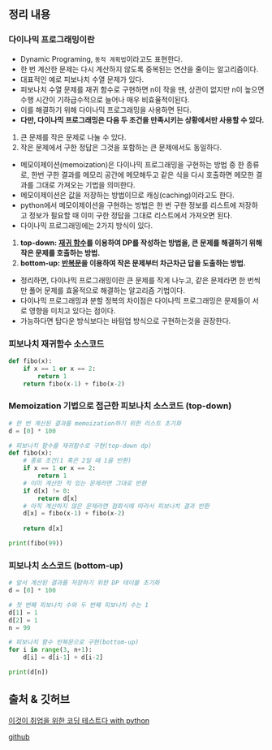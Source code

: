 ## 정리 내용
### 다이나믹 프로그래밍이란
- Dynamic Programing, `동적 계획법`이라고도 표현한다.
- 한 번 계산한 문제는 다시 계산하지 않도록 중복된는 연산을 줄이는 알고리즘이다.
- 대표적인 예로 피보나치 수열 문제가 있다.
- 피보나치 수열 문제를 재귀 함수로 구현하면 n이 작을 땐, 상관이 없지만 n이 높으면 수행 시간이 기하급수적으로 늘어나 매우 비효율적이된다.
- 이를 해결하기 위해 다이나믹 프로그래밍을 사용하면 된다.
- **다만, 다이나믹 프로그래밍은 다음 두 조건을 만족시키는 상황에서만 사용할 수 있다.**
1) 큰 문제를 작은 문제로 나눌 수 있다.
2) 작은 문제에서 구한 정답은 그것을 포함하는 큰 문제에서도 동일하다.
- 메모이제이션(memoization)은 다이나믹 프로그래밍을 구현하는 방법 중 한 종류로, 한번 구한 결과를 메모리 공간에 메모해두고 같은 식을 다시 호출하면 메모한 결과를 그대로 가져오는 기법을 의미한다.
- 메모이제이션은 값을 저장하는 방법이므로 캐싱(caching)이라고도 한다.
- python에서 메모이제이션을 구현하는 방법은 한 번 구한 정보를 리스트에 저장하고 정보가 필요할 때 이미 구한 정답을 그대로 리스트에서 가져오면 된다.
- 다이나믹 프로그래밍에는 2가지 방식이 있다.
1) **top-down: <u>재귀 함수</u>를 이용하여 DP를 작성하는 방법을, 큰 문제를 해결하기 위해 작은 문제를 호출하는 방법.**
2) **bottom-up: <u>반복문</u>을 이용하여 작은 문제부터 차근차근 답을 도출하는 방법.**
- 정리하면, 다이나믹 프로그래밍이란 큰 문제를 작게 나누고, 같은 문제라면 한 번씩만 풀어 문제를 효울적으로 해결하는 알고리즘 기법이다.
- 다이나믹 프로그래밍과 분할 정복의 차이점은 다이나믹 프로그래밍은 문제들이 서로 영향을 미치고 있다는 점이다.
- 가능하다면 탑다운 방식보다는 바텀업 방식으로 구현하는것을 권장한다.

### 피보나치 재귀함수 소스코드
```python
def fibo(x):
    if x == 1 or x == 2:
        return 1
    return fibo(x-1) + fibo(x-2)
```

### Memoization 기법으로 접근한 피보나치 소스코드 (top-down)
```python
# 한 번 계산된 결과를 memoization하기 위한 리스트 초기화
d = [0] * 100

# 피보나치 함수를 재귀함수로 구현(top-down dp)
def fibo(x):
    # 종료 조건(1 혹은 2일 때 1을 반환)
    if x == 1 or x == 2:
        return 1
    # 이미 계산한 적 있는 문제라면 그대로 반환
    if d[x] != 0:
        return d[x]
    # 아직 계산하지 않은 문제라면 점화식에 따라서 피보나치 결과 반환
    d[x] = fibo(x-1) + fibo(x-2)
    
    return d[x]

print(fibo(99))
```

### 피보나치 소스코드 (bottom-up)
```python
# 앞서 계산된 결과를 저장하기 위한 DP 테이블 초기화
d = [0] * 100

# 첫 번째 피보나치 수와 두 번째 피보나치 수는 1
d[1] = 1
d[2] = 1
n = 99

# 피보나치 함수 반복문으로 구현(bottom-up)
for i in range(3, n+1):
    d[i] = d[i-1] + d[i-2]

print(d[n])
```

## 출처 & 깃허브
[이것이 취업을 위한 코딩 테스트다 with python](http://www.yes24.com/Product/Goods/91433923)

[github](https://github.com/KYUSEONGHAN/python-for-coding-test)